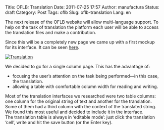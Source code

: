 Title: OFLB: Translation
Date: 2011-07-25 17:57
Author: manufactura
Status: draft
Category: Post
Tags: oflb
Slug: oflb-translation
Lang: en

The next release of the OFLB website will allow multi-language
support. To help on the task of translation the platform each user will
be able to access the translation files and make a contribution.

Since this will be a completely new page we came up with a first mockup
for its interface. It can be seen
[here](http://manufacturaindependente.com/oflb/20110725-translation/).

[![Translation]({filename}/media/translation-300x171.png "translation")](http://manufacturaindependente.com/oflb/20110725-translation/)

We decided to go for a single column page. This has the advantage of:

-   focusing the user’s attention on the task being performed—in this
    case, the translation.
-   allowing a table with comfortable column width for reading and
    writing.

Most of the translation interfaces we researched were two table columns:
one column for the original string of text and another for the
translation. Some of them had a third column with the context of the
translated string. We found this most useful and decided to include it
in the interface.  
The translation table is always in ‘editable mode’: just click the
translation ‘cell’, write and hit the save button (or the Enter
key).

